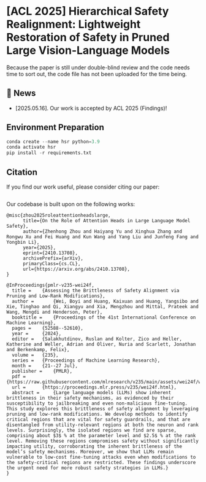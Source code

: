 # [ACL 2025] Hierarchical Safety Realignment: Lightweight Restoration of Safety in Pruned Large Vision-Language Models

Because the paper is still under double-blind review and the code needs time to sort out, the code file has not been uploaded for the time being.

## 🔔 News

- \[2025.05.16\]. Our work is accepted by ACL 2025 (Findings)!

## Environment Preparation

```python
conda create --name hsr python=3.9
conda activate hsr
pip install -r requirements.txt
```

## Citation
If you find our work useful, please consider citing our paper:
```

```

Our codebase is built upon on the following works:
```
@misc{zhou2025roleattentionheadslarge,
      title={On the Role of Attention Heads in Large Language Model Safety}, 
      author={Zhenhong Zhou and Haiyang Yu and Xinghua Zhang and Rongwu Xu and Fei Huang and Kun Wang and Yang Liu and Junfeng Fang and Yongbin Li},
      year={2025},
      eprint={2410.13708},
      archivePrefix={arXiv},
      primaryClass={cs.CL},
      url={https://arxiv.org/abs/2410.13708}, 
}
```
```
@InProceedings{pmlr-v235-wei24f,
  title = 	 {Assessing the Brittleness of Safety Alignment via Pruning and Low-Rank Modifications},
  author =       {Wei, Boyi and Huang, Kaixuan and Huang, Yangsibo and Xie, Tinghao and Qi, Xiangyu and Xia, Mengzhou and Mittal, Prateek and Wang, Mengdi and Henderson, Peter},
  booktitle = 	 {Proceedings of the 41st International Conference on Machine Learning},
  pages = 	 {52588--52610},
  year = 	 {2024},
  editor = 	 {Salakhutdinov, Ruslan and Kolter, Zico and Heller, Katherine and Weller, Adrian and Oliver, Nuria and Scarlett, Jonathan and Berkenkamp, Felix},
  volume = 	 {235},
  series = 	 {Proceedings of Machine Learning Research},
  month = 	 {21--27 Jul},
  publisher =    {PMLR},
  pdf = 	 {https://raw.githubusercontent.com/mlresearch/v235/main/assets/wei24f/wei24f.pdf},
  url = 	 {https://proceedings.mlr.press/v235/wei24f.html},
  abstract = 	 {Large language models (LLMs) show inherent brittleness in their safety mechanisms, as evidenced by their susceptibility to jailbreaking and even non-malicious fine-tuning. This study explores this brittleness of safety alignment by leveraging pruning and low-rank modifications. We develop methods to identify critical regions that are vital for safety guardrails, and that are disentangled from utility-relevant regions at both the neuron and rank levels. Surprisingly, the isolated regions we find are sparse, comprising about $3$ % at the parameter level and $2.5$ % at the rank level. Removing these regions compromises safety without significantly impacting utility, corroborating the inherent brittleness of the model’s safety mechanisms. Moreover, we show that LLMs remain vulnerable to low-cost fine-tuning attacks even when modifications to the safety-critical regions are restricted. These findings underscore the urgent need for more robust safety strategies in LLMs.}
}
```
